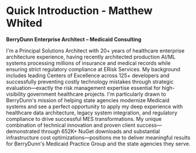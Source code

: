 # Quick Introduction - Matthew Whited
**BerryDunn Enterprise Architect – Medicaid Consulting**

I'm a Principal Solutions Architect with 20+ years of healthcare enterprise architecture experience, having recently architected production AI/ML systems processing millions of insurance and medical records while ensuring strict regulatory compliance at ERisk Services. My background includes leading Centers of Excellence across 125+ developers and successfully preventing costly technology mistakes through strategic evaluation—exactly the risk management expertise essential for high-visibility government healthcare projects. I'm particularly drawn to BerryDunn's mission of helping state agencies modernize Medicaid systems and see a perfect opportunity to apply my deep experience with healthcare data architecture, legacy system integration, and regulatory compliance to drive successful MES transformations. My unique combination of technical innovation and proven client success—demonstrated through 652K+ NuGet downloads and substantial infrastructure cost optimizations—positions me to deliver meaningful results for BerryDunn's Medicaid Practice Group and the state agencies they serve.